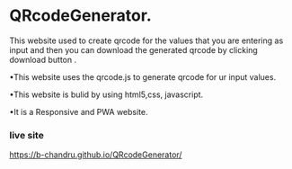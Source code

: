 # QRcodeGenerator. 
This website used to create qrcode for the values that you are entering as input and then you can download the generated qrcode by clicking download button .

•This website uses the  qrcode.js to generate qrcode for ur input values.

•This website is bulid by using html5,css, javascript.

•It is a Responsive and PWA website.



### live site 
https://b-chandru.github.io/QRcodeGenerator/
